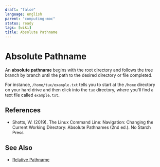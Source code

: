 ```yaml
---
draft: "false"
language: english
parent: "computing-moc"
status: ready
tags: [wiki]
title: Absolute Pathname
---
```


# Absolute Pathname

An **absolute pathname** begins with the root directory and follows the tree branch by branch until the path to the desired directory or file completed.

For instance, `/home/tux/example.txt` tells you to start at the `/home` directory on your hard drive and then click into the `tux` directory, where you'll find a text file called `example.txt`.

## References

- Shotts, W. (2019). <span class="reference-title">The Linux Command Line: Navigation: Changing the Current Working Directory: Absolute Pathnames (2nd ed.)</span>. No Starch Press

## See Also

- [Relative Pathname](relative-pathname.md)
